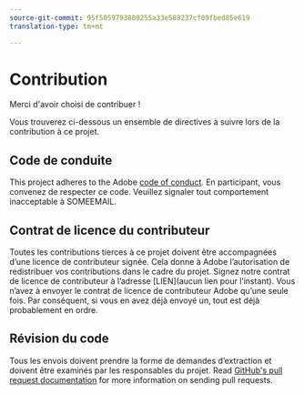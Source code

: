 ```yaml
---
source-git-commit: 95f5059793809255a33e588237cf09fbed85e619
translation-type: tm+mt

---
```

# Contribution

Merci d&#39;avoir choisi de contribuer !

Vous trouverez ci-dessous un ensemble de directives à suivre lors de la contribution à ce projet.

## Code de conduite

This project adheres to the Adobe [code of conduct](https://git.corp.adobe.com/OpenSourceAdvisoryBoard/starter-repo/blob/master/CODE_OF_CONDUCT.md). En participant, vous convenez de respecter ce code. Veuillez signaler tout comportement inacceptable à SOMEEMAIL.

## Contrat de licence du contributeur

Toutes les contributions tierces à ce projet doivent être accompagnées d’une licence de contributeur signée. Cela donne à Adobe l’autorisation de redistribuer vos contributions dans le cadre du projet. Signez notre contrat de licence de contributeur à l’adresse [LIEN](aucun lien pour l’instant). Vous n’avez à envoyer le contrat de licence de contributeur Adobe qu’une seule fois. Par conséquent, si vous en avez déjà envoyé un, tout est déjà probablement en ordre.

## Révision du code

Tous les envois doivent prendre la forme de demandes d’extraction et doivent être examinés par les responsables du projet. Read [GitHub&#39;s pull request documentation](https://help.github.com/articles/about-pull-requests/) for more information on sending pull requests.
